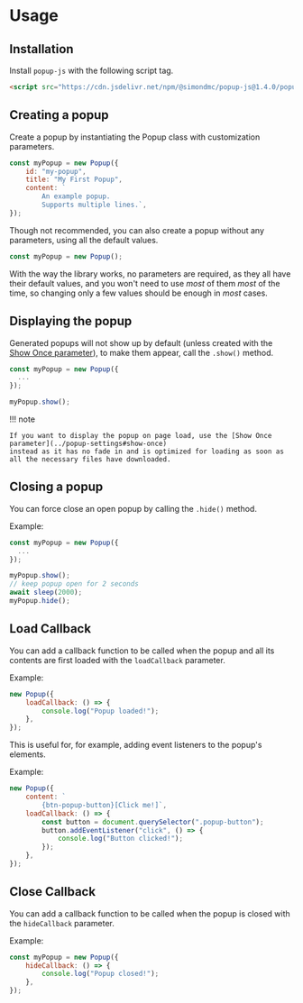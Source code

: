 # Usage

## Installation

Install `popup-js` with the following script tag.

```html
<script src="https://cdn.jsdelivr.net/npm/@simondmc/popup-js@1.4.0/popup.min.js"></script>
```

## Creating a popup

Create a popup by instantiating the Popup class with customization parameters.

```javascript
const myPopup = new Popup({
    id: "my-popup",
    title: "My First Popup",
    content: `
        An example popup.
        Supports multiple lines.`,
});
```

Though not recommended, you can also create a popup without any parameters, using all the default values.

```javascript
const myPopup = new Popup();
```

With the way the library works, no parameters are required, as they all have their default values, and
you won't need to use _most_ of them _most_ of the time, so changing only a few values should be
enough in _most_ cases.

## Displaying the popup

Generated popups will not show up by default (unless created with the [Show Once parameter](../popup-settings#show-once)),
to make them appear, call the `.show()` method.

```javascript
const myPopup = new Popup({
  ...
});

myPopup.show();
```

!!! note

    If you want to display the popup on page load, use the [Show Once parameter](../popup-settings#show-once)
    instead as it has no fade in and is optimized for loading as soon as
    all the necessary files have downloaded.

## Closing a popup

You can force close an open popup by calling the `.hide()` method.

Example:

```javascript
const myPopup = new Popup({
  ...
});

myPopup.show();
// keep popup open for 2 seconds
await sleep(2000);
myPopup.hide();
```

## Load Callback

You can add a callback function to be called when the popup and all its
contents are first loaded with the `loadCallback` parameter.

Example:

```js
new Popup({
    loadCallback: () => {
        console.log("Popup loaded!");
    },
});
```

This is useful for, for example, adding event listeners to the popup's
elements.

Example:

```js
new Popup({
    content: `
        {btn-popup-button}[Click me!]`,
    loadCallback: () => {
        const button = document.querySelector(".popup-button");
        button.addEventListener("click", () => {
            console.log("Button clicked!");
        });
    },
});
```

## Close Callback

You can add a callback function to be called when the popup is closed
with the `hideCallback` parameter.

Example:

```javascript
const myPopup = new Popup({
    hideCallback: () => {
        console.log("Popup closed!");
    },
});
```
